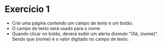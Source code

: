 # Exercício 1

- Crie uma página contendo um campo de texto e um botão.
- O campo de texto será usado para o nome
- Quando clicar no botão, deverá exibir um alerta dizendo "Olá, {nome}". Sendo que {nome} é o valor digitado no campo de texto.